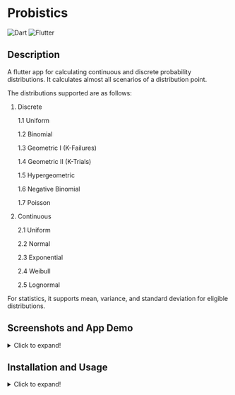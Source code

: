 # Probistics
![Dart](https://img.shields.io/badge/dart-%230175C2.svg?style=for-the-badge&logo=dart&logoColor=white)
![Flutter](https://img.shields.io/badge/Flutter-%2302569B.svg?style=for-the-badge&logo=Flutter&logoColor=white)

## Description
A flutter app for calculating continuous and discrete probability distributions. It calculates almost all scenarios of a distribution point. 

The distributions supported are as follows:

1. Discrete

   1.1 Uniform 

   1.2 Binomial

   1.3 Geometric I (K-Failures)

   1.4 Geometric II (K-Trials)

   1.5 Hypergeometric

   1.6 Negative Binomial

   1.7 Poisson

2. Continuous

    2.1 Uniform

    2.2 Normal

    2.3 Exponential

    2.4 Weibull

    2.5 Lognormal

For statistics, it supports mean, variance, and standard deviation for eligible distributions.


## Screenshots and App Demo
<details>
   <summary>Click to expand!</summary>

   <img src="readme_res//gif.gif" width="180"/>

   <img src="readme_res//Screenshot_20210817-134155.jpg" width="180"/>

   <img src="readme_res//Screenshot_20210817-134218.jpg" width="180"/>

   <img src="readme_res//Screenshot_20210817-134240.jpg" width="180"/>

   <img src="readme_res//Screenshot_20210817-134256.jpg" width="180"/>


</details>

## Installation and Usage
<details>
   <summary>Click to expand!</summary>

   - Make sure you have flutter and dart sdk installed and setup.
   - Download/clone this repository. Then open terminal (make sure you are in the project's directory).
   - Run ````flutter devices```` and select which device you want to run it on. It is always better to run an app on your physical device. 

   > **Note:** *This app is not a production level app as it is my first app in flutter. However, it will help you with your homeworks and online quizzes and tests (if any) :) in a STAT course*.


</details>
